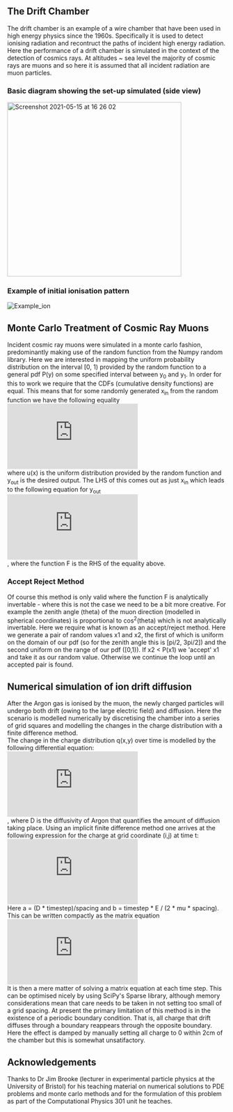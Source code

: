 ## The Drift Chamber

The drift chamber is an example of a wire chamber that have been used in high energy physics since the 1960s. Specifically it is used to detect ionising radiation and recontruct the paths of incident high energy radiation. Here the performance of a drift chamber is simulated in the context of the detection of cosmics rays. At altitudes ~ sea level the majority of cosmic rays are muons and so here it is assumed that all incident radiation are muon particles. 

### Basic diagram showing the set-up simulated (side view)

<div>
  <img width="400" alt="Screenshot 2021-05-15 at 16 26 02" src="https://user-images.githubusercontent.com/70596457/118369048-c8008380-b59a-11eb-93cf-5900b127d6aa.png">
  </div>

### Example of initial ionisation pattern

<div>
  
![Example_ion](https://user-images.githubusercontent.com/70596457/118369930-452cf800-b59d-11eb-8909-4f1cc50d8288.png)
</div>


## Monte Carlo Treatment of Cosmic Ray Muons

Incident cosmic ray muons were simulated in a monte carlo fashion, predominantly making use of the random function from the Numpy random library. Here we are interested in mapping the uniform probability distribution on the interval \[0, 1) provided by the random function to a general pdf P(y) on some specified interval between y<sub>0</sub> and y<sub>1</sub>. In order for this to work we require that the CDFs (cumulative density functions) are equal. This means that for some randomly generated x<sub>in</sub> from the random function we have the following equality <br>
![equation](https://latex.codecogs.com/gif.latex?%5Cint_%7Bx_0%7D%5E%7Bx_%7Bin%7D%7D%20u%28x%29%20dx%20%3D%20%5Cint_%7By_0%7D%5E%7By_%7Bout%7D%7D%20P%28y%29%20dy)
 <br> where u(x) is the uniform distribution provided by the random function and y<sub>out</sub> is the desired output. The LHS of this comes out as just x<sub>in</sub> which leads to the following equation for y<sub>out</sub> <br>
![equation](https://latex.codecogs.com/gif.latex?y_%7Bout%7D%20%3D%20F%5E%7B-1%7D%28x_%7Bin%7D%29)
<br>, where the function F is the RHS of the equality above. 

### Accept Reject Method

Of course this method is only valid where the function F is analytically invertable - where this is not the case we need to be a bit more creative. For example the zenith angle (theta) of the muon direction (modelled in spherical coordinates) is proportional to cos<sup>2</sup>(theta) which is not analytically invertable. Here we require what is known as an accept/reject method. Here we generate a pair of random values x1 and x2, the first of which is uniform on the domain of our pdf (so for the zenith angle this is \[pi/2, 3pi/2]) and the second uniform on the range of our pdf (\[0,1)). If x2 < P(x1) we 'accept' x1 and take it as our random value. Otherwise we continue the loop until an accepted pair is found. 

## Numerical simulation of ion drift diffusion 

After the Argon gas is ionised by the muon, the newly charged particles will undergo both drift (owing to the large electric field) and diffusion. Here the scenario is modelled numerically by discretising the chamber into a series of grid squares and modelling the changes in the charge distribution with a finite difference method. 
<br>
The change in the charge distribution q(x,y) over time is modelled by the following differential equation:
<br>
![equation](https://latex.codecogs.com/gif.latex?%5Cfrac%7B%5Cpartial%20q%7D%7B%5Cpartial%20t%7D%20%3D%20D%20%5Cnabla%5E2q%20-%20%5Cfrac%7B1%7D%7B%5Cmu%7D%20E%5Cnabla%20q)
<br> 
, where D is the diffusivity of Argon that quantifies the amount of diffusion taking place. 
Using an implicit finite difference method one arrives at the following expression for the charge at grid coordinate (i,j) at time t:
<br>
![equation](https://latex.codecogs.com/gif.latex?q_%7Bi%2Cj%7D%5Et%20%3D%20%28-a-b%29q_%7Bi-1%2C%20j%7D%5E%7Bt&plus;1%7D%20-%20aq_%7Bi&plus;1%2Cj%7D%5E%7Bt&plus;1%7D%20-%20aq_%7Bi%2C%20j&plus;1%7D%5E%7Bt&plus;1%7D%20-%20aq_%7Bi%2C%20j-1%7D%5E%7Bt&plus;1%7D%20&plus;%20%281&plus;4a&plus;b%29q_%7Bi%2Cj%7D%5E%7Bt&plus;1%7D)
<br>
Here a = (D * timestep)/spacing and b = timestep * E / (2 * mu * spacing). 
This can be written compactly as the matrix equation
<br>
![equation](https://latex.codecogs.com/gif.latex?%5Cvec%7Bq%5Et%7D%20%3D%20M%5Cvec%7Bq%5E%7Bt&plus;1%7D%7D)
<br>
It is then a mere matter of solving a matrix equation at each time step. This can be optimised nicely by using SciPy's Sparse library, although memory considerations mean that care needs to be taken in not setting too small of a grid spacing. At present the primary limitation of this method is in the existence of a periodic boundary condition. That is, all charge that drift diffuses through a boundary reappears through the opposite boundary. Here the effect is damped by manually setting all charge to 0 within 2cm of the chamber but this is somewhat unsatifactory. 

## Acknowledgements

Thanks to Dr Jim Brooke (lecturer in experimental particle physics at the University of Bristol) for his teaching material on numerical solutions to PDE problems and monte carlo methods and for the formulation of this problem as part of the Computational Physics 301 unit he teaches.

